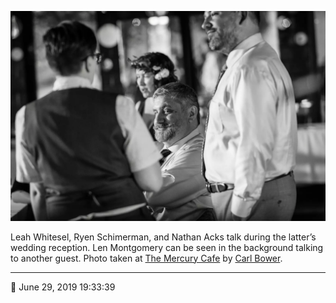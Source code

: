 ![Leah Whitsel, Ryen Schimerman, and Nathan Acks talk](assets/43afd7ca2759fc41af423c69ef154d74.webp)

Leah Whitesel, Ryen Schimerman, and Nathan Acks talk during the latter’s wedding reception. Len Montgomery can be seen in the background talking to another guest. Photo taken at [The Mercury Cafe](http://mercurycafe.com/) by [Carl Bower](http://carlbowerphotos.com/).

- - - -

📅 June 29, 2019 19:33:39

